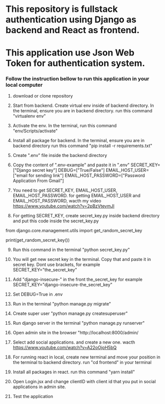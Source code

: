 # This repository is fullstack authentication using Django as backend and React as frontend.
# This application use Json Web Token for authentication system.

### Follow the instruction bellow to run this application in your local computer
1. download or clone repository

2. Start from backend. Create virtual env inside of backend directory. In the terminal, ensure you are in backend directory. run this command "virtualenv env"

3. Activate the env. In the terminal, run this command "env/Scripts/activate"

4. Install all package for backend. In the terminal, ensure you are in backend directory run this command "pip install -r requirements.txt"

5. Create ".env" file inside the backend directory

6. Copy the content of ".env-example" and paste it in ".env"
SECRET_KEY=["Django secret key"]
DEBUG=["True/False"]
EMAIL_HOST_USER=["email for sending link"]
EMAIL_HOST_PASSWORD=["Password Application From Gmail"]


7. You need to get SECRET_KEY, EMAIL_HOST_USER, EMAIL_HOST_PASSWORD. for getting EMAIL_HOST_USER and EMAIL_HOST_PASSWORD, wacth my video https://www.youtube.com/watch?v=2pBzVtevmJI 

8. For getting SECRET_KEY, create secret_key.py inside backend directory and put this code inside the secret_key.py

from django.core.management.utils import get_random_secret_key

print(get_random_secret_key())


9. Run this command in the terminal "python secret_key.py"

10. You will get new secret key in the terminal. Copy that and paste it in secret key. Dont use brackets, for example
SECRET_KEY="the_secret_key"

11. Add "django-insecure-" in the front the_secret_key
for example SECRET_KEY="django-insecure-the_secret_key"

12. Set DEBUG=True in .env

13. Run in the terminal "python manage.py migrate"

14. Create super user "python manage.py createsuperuser"

15. Run django server in the terminal "python manage.py runserver"

16. Open admin site in the browser "http://localhost:8000/admin/

17. Select add social applications. and create a new one.
wacth https://www.youtube.com/watch?v=A22oOjoH5bQ

18. For running react in local, create new terminal and move your position in the terminal to backend directory. run "cd frontend" in your terminal

19. Install all packages in react. run this command "yarn install"

20. Open Login.jsx and change clientID with client id that you put in social applications in admin site.

21. Test the application